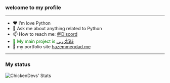 ### welcome to my **profile** 

---

- ❤ I’m love Python 
- 💬 Ask me about anything related to Python
- 📫 How to reach me: [@Discord](https://discord.com/channels/@me/750376850768789534)
-  <span style="color: green"> 🗻 My main project is [فَاذْكُرُونِي](https://github.com/DwcTeam) </span>
- 👀 my portfolio site [hazemmeqdad.me](https://hazemmeqdad.me)

---

### My status

<img align="left" alt="ChickenDevs' Stats" src="https://github-readme-stats.vercel.app/api?username=HazemMeqdad&count_private=true&show_icons=true&theme=radical">


